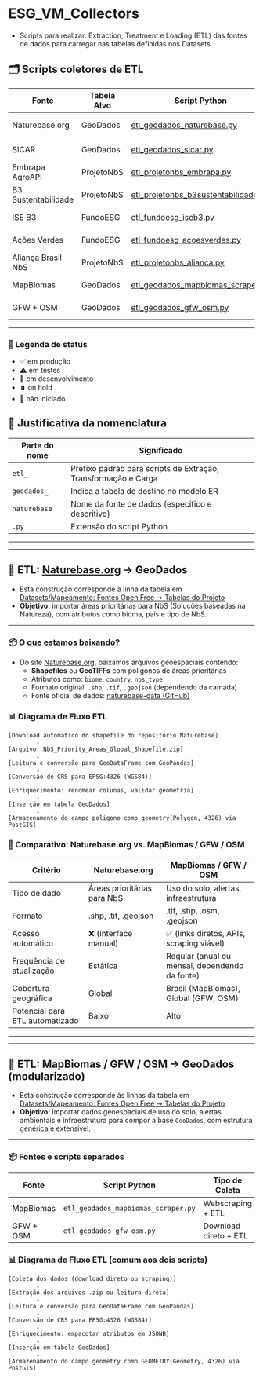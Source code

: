 # ESG_VM_Collectors
- Scripts para realizar: Extraction, Treatment e Loading (ETL) das fontes de dados para carregar nas tabelas definidas nos Datasets.

## 🗂️ Scripts coletores de ETL

| Fonte                 | Tabela Alvo | Script Python                                                                 | Status         |
|-----------------------|-------------|-------------------------------------------------------------------------------|----------------|
| Naturebase.org        | GeoDados    | [etl_geodados_naturebase.py](./etl_geodados_naturebase.py)                   | ⏸️ on hold     |
| SICAR                 | GeoDados    | [etl_geodados_sicar.py](./etl_geodados_sicar.py)                             | 🚫 não iniciado|
| Embrapa AgroAPI       | ProjetoNbS  | [etl_projetonbs_embrapa.py](./etl_projetonbs_embrapa.py)                     | 🚫 não iniciado|
| B3 Sustentabilidade   | ProjetoNbS  | [etl_projetonbs_b3sustentabilidade.py](./etl_projetonbs_b3sustentabilidade.py)| 🚫 não iniciado|
| ISE B3                | FundoESG    | [etl_fundoesg_iseb3.py](./etl_fundoesg_iseb3.py)                             | 🚫 não iniciado|
| Ações Verdes          | FundoESG    | [etl_fundoesg_acoesverdes.py](./etl_fundoesg_acoesverdes.py)                 | 🚫 não iniciado|
| Aliança Brasil NbS    | ProjetoNbS  | [etl_projetonbs_alianca.py](./etl_projetonbs_alianca.py)                     | 🚫 não iniciado|
| MapBiomas             | GeoDados    | [etl_geodados_mapbiomas_scraper.py](./etl_geodados_mapbiomas_scraper.py)     | ⚠️ em testes   |
| GFW + OSM             | GeoDados    | [etl_geodados_gfw_osm.py](./etl_geodados_gfw_osm.py)                         | ⚠️ em testes   |

---

### 🔖 Legenda de status

- ✅ em produção
- ⚠️ em testes
- 🚧 em desenvolvimento
- ⏸️ on hold
- 🚫 não iniciado

## 🧩 Justificativa da nomenclatura

| Parte do nome   | Significado                                                                 |
|------------------|------------------------------------------------------------------------------|
| `etl_`           | Prefixo padrão para scripts de Extração, Transformação e Carga              |
| `geodados_`      | Indica a tabela de destino no modelo ER                                     |
| `naturebase`     | Nome da fonte de dados (específico e descritivo)                            |
| `.py`            | Extensão do script Python                                                   |
---
---
## 🔁 ETL: [Naturebase.org](https://naturebase.org) → GeoDados

- Esta construção corresponde à linha da tabela em [Datasets/Mapeamento: Fontes Open Free → Tabelas do Projeto](https://github.com/Moriblo/ESG_VM_Datasets)
- **Objetivo:** importar áreas prioritárias para NbS (Soluções baseadas na Natureza), com atributos como bioma, país e tipo de NbS.
---
### 📦 O que estamos baixando?

- Do site [Naturebase.org](https://naturebase.org), baixamos arquivos geoespaciais contendo:
  - **Shapefiles** ou **GeoTIFFs** com polígonos de áreas prioritárias
  - Atributos como: `biome`, `country`, `nbs_type`
  - Formato original: `.shp`, `.tif`, `.geojson` (dependendo da camada)
  - Fonte oficial de dados: [naturebase-data (GitHub)](https://github.com/nature4climate/naturebase-data)

### 📊 Diagrama de Fluxo ETL

```text
[Download automático do shapefile do repositório Naturebase]
        ↓
[Arquivo: NbS_Priority_Areas_Global_Shapefile.zip]
        ↓
[Leitura e conversão para GeoDataFrame com GeoPandas]
        ↓
[Conversão de CRS para EPSG:4326 (WGS84)]
        ↓
[Enriquecimento: renomear colunas, validar geometria]
        ↓
[Inserção em tabela GeoDados]
        ↓
[Armazenamento do campo poligono como geometry(Polygon, 4326) via PostGIS]
````

### 🔁 Comparativo: Naturebase.org vs. MapBiomas / GFW / OSM

| Critério                         | Naturebase.org                               | MapBiomas / GFW / OSM                          |
|----------------------------------|----------------------------------------------|------------------------------------------------|
| Tipo de dado                     | Áreas prioritárias para NbS                  | Uso do solo, alertas, infraestrutura           |
| Formato                          | .shp, .tif, .geojson                         | .tif, .shp, .osm, .geojson                     |
| Acesso automático                | ❌ (interface manual)                        | ✅ (links diretos, APIs, scraping viável)      |
| Frequência de atualização        | Estática                                     | Regular (anual ou mensal, dependendo da fonte) |
| Cobertura geográfica             | Global                                       | Brasil (MapBiomas), Global (GFW, OSM)          |
| Potencial para ETL automatizado | Baixo                                        | Alto                                           |
---
---
## 🔁 ETL: MapBiomas / GFW / OSM → GeoDados (modularizado)

- Esta construção corresponde às linhas da tabela em [Datasets/Mapeamento: Fontes Open Free → Tabelas do Projeto](https://github.com/Moriblo/ESG_VM_Datasets)
- **Objetivo:** importar dados geoespaciais de uso do solo, alertas ambientais e infraestrutura para compor a base `GeoDados`, com estrutura genérica e extensível.
---
### 📦 Fontes e scripts separados

| Fonte       | Script Python                      | Tipo de Coleta       |
|-------------|-------------------------------------|-----------------------|
| MapBiomas   | `etl_geodados_mapbiomas_scraper.py` | Webscraping + ETL     |
| GFW + OSM   | `etl_geodados_gfw_osm.py`           | Download direto + ETL |

### 📊 Diagrama de Fluxo ETL (comum aos dois scripts)

```text
[Coleta dos dados (download direto ou scraping)]
        ↓
[Extração dos arquivos .zip ou leitura direta]
        ↓
[Leitura e conversão para GeoDataFrame com GeoPandas]
        ↓
[Conversão de CRS para EPSG:4326 (WGS84)]
        ↓
[Enriquecimento: empacotar atributos em JSONB]
        ↓
[Inserção em tabela GeoDados]
        ↓
[Armazenamento do campo geometry como GEOMETRY(Geometry, 4326) via PostGIS]
```


